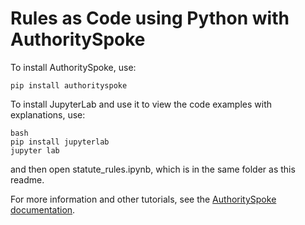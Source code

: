 # Rules as Code using Python with AuthoritySpoke

To install AuthoritySpoke, use:

    pip install authorityspoke

To install JupyterLab and use it to view the code examples with explanations, use:

    bash
    pip install jupyterlab
    jupyter lab

and then open statute_rules.ipynb, which is in the same folder as this readme.

For more information and other tutorials, see the [AuthoritySpoke documentation](https://authorityspoke.readthedocs.io/en/latest/).
